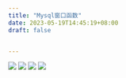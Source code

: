 ```yaml
---
title: "Mysql窗口函数"
date: 2023-05-19T14:45:19+08:00
draft: false


---
```

![](/img/01.png)
![](/img/02.png)
![](/img/03.png)
![](/img/04.png)
